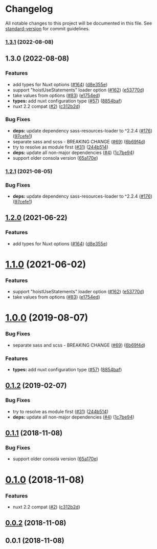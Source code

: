 # Changelog

All notable changes to this project will be documented in this file. See [standard-version](https://github.com/conventional-changelog/standard-version) for commit guidelines.

### [1.3.1](https://github.com/nuxt-community/style-resources-module/compare/v1.3.0...v1.3.1) (2022-08-08)

## 1.3.0 (2022-08-08)


### Features

* add types for Nuxt options ([#164](https://github.com/nuxt-community/style-resources-module/issues/164)) ([d8e355e](https://github.com/nuxt-community/style-resources-module/commit/d8e355e7abad77ea9edd8e2c0da51b4f41ccf820))
* support "hoistUseStatements" loader option ([#162](https://github.com/nuxt-community/style-resources-module/issues/162)) ([e53770d](https://github.com/nuxt-community/style-resources-module/commit/e53770df1463e551972ec5baf6cfdefd443bb376))
* take values from options ([#83](https://github.com/nuxt-community/style-resources-module/issues/83)) ([e1754ed](https://github.com/nuxt-community/style-resources-module/commit/e1754ede42a65f9d9127e0310b4ed09d7ba83232))
* **types:** add nuxt configuration type ([#57](https://github.com/nuxt-community/style-resources-module/issues/57)) ([8854baf](https://github.com/nuxt-community/style-resources-module/commit/8854baf0c1a6a982e8e9e4b400b9c6f9903afbb9))
* nuxt 2.2 compat ([#2](https://github.com/nuxt-community/style-resources-module/issues/2)) ([c312b2d](https://github.com/nuxt-community/style-resources-module/commit/c312b2dc74fbd508eab74ec659272436e12fae4f))


### Bug Fixes

* **deps:** update dependency sass-resources-loader to ^2.2.4 ([#176](https://github.com/nuxt-community/style-resources-module/issues/176)) ([97cefe1](https://github.com/nuxt-community/style-resources-module/commit/97cefe180cd87f9651b66d0e6944c5b8c58a19c5))
* separate sass and scss - BREAKING CHANGE ([#69](https://github.com/nuxt-community/style-resources-module/issues/69)) ([6b69f4d](https://github.com/nuxt-community/style-resources-module/commit/6b69f4d14c5a166cf2c956bf3e10db3599f84f16))
* try to resolve as module first ([#31](https://github.com/nuxt-community/style-resources-module/issues/31)) ([244b514](https://github.com/nuxt-community/style-resources-module/commit/244b514da6ddce6c9b7ee5207f58044bd3921342))
* **deps:** update all non-major dependencies ([#4](https://github.com/nuxt-community/style-resources-module/issues/4)) ([1c7be94](https://github.com/nuxt-community/style-resources-module/commit/1c7be94de545f9444704c151a43487e2f34c8b8a))
* support older consola version ([65a170e](https://github.com/nuxt-community/style-resources-module/commit/65a170e840c25910ed31c9cb1bbc0f5d437a894a))

### [1.2.1](https://github.com/nuxt-community/style-resources-module/compare/v1.2.0...v1.2.1) (2021-08-05)


### Bug Fixes

* **deps:** update dependency sass-resources-loader to ^2.2.4 ([#176](https://github.com/nuxt-community/style-resources-module/issues/176)) ([97cefe1](https://github.com/nuxt-community/style-resources-module/commit/97cefe180cd87f9651b66d0e6944c5b8c58a19c5))

## [1.2.0](https://github.com/nuxt-community/style-resources-module/compare/v1.1.0...v1.2.0) (2021-06-22)


### Features

* add types for Nuxt options ([#164](https://github.com/nuxt-community/style-resources-module/issues/164)) ([d8e355e](https://github.com/nuxt-community/style-resources-module/commit/d8e355e7abad77ea9edd8e2c0da51b4f41ccf820))

<a name="1.1.0"></a>
# [1.1.0](https://github.com/nuxt-community/style-resources-module/compare/v1.0.0...v1.1.0) (2021-06-02)


### Features

* support "hoistUseStatements" loader option ([#162](https://github.com/nuxt-community/style-resources-module/issues/162)) ([e53770d](https://github.com/nuxt-community/style-resources-module/commit/e53770d))
* take values from options ([#83](https://github.com/nuxt-community/style-resources-module/issues/83)) ([e1754ed](https://github.com/nuxt-community/style-resources-module/commit/e1754ed))



<a name="1.0.0"></a>
# [1.0.0](https://github.com/nuxt-community/style-resources-module/compare/v0.1.2...v1.0.0) (2019-08-07)


### Bug Fixes

* separate sass and scss - BREAKING CHANGE ([#69](https://github.com/nuxt-community/style-resources-module/issues/69)) ([6b69f4d](https://github.com/nuxt-community/style-resources-module/commit/6b69f4d))


### Features

* **types:** add nuxt configuration type ([#57](https://github.com/nuxt-community/style-resources-module/issues/57)) ([8854baf](https://github.com/nuxt-community/style-resources-module/commit/8854baf))



<a name="0.1.2"></a>
## [0.1.2](https://github.com/nuxt-community/style-resources-module/compare/v0.1.1...v0.1.2) (2019-02-07)


### Bug Fixes

* try to resolve as module first ([#31](https://github.com/nuxt-community/style-resources-module/issues/31)) ([244b514](https://github.com/nuxt-community/style-resources-module/commit/244b514))
* **deps:** update all non-major dependencies ([#4](https://github.com/nuxt-community/style-resources-module/issues/4)) ([1c7be94](https://github.com/nuxt-community/style-resources-module/commit/1c7be94))



<a name="0.1.1"></a>
## [0.1.1](https://github.com/nuxt-community/style-resources-module/compare/v0.1.0...v0.1.1) (2018-11-08)


### Bug Fixes

* support older consola version ([65a170e](https://github.com/nuxt-community/style-resources-module/commit/65a170e))



<a name="0.1.0"></a>
# [0.1.0](https://github.com/nuxt-community/style-resources-module/compare/v0.0.2...v0.1.0) (2018-11-08)


### Features

* nuxt 2.2 compat ([#2](https://github.com/nuxt-community/style-resources-module/issues/2)) ([c312b2d](https://github.com/nuxt-community/style-resources-module/commit/c312b2d))



<a name="0.0.2"></a>
## [0.0.2](https://github.com/nuxt-community/style-resources-module/compare/v0.0.1...v0.0.2) (2018-11-08)



<a name="0.0.1"></a>
## 0.0.1 (2018-11-08)
